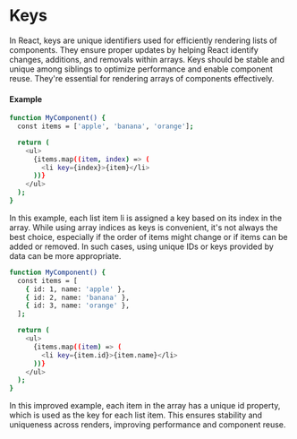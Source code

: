 # Keys 


In React, keys are unique identifiers used for efficiently rendering lists of components. They ensure proper updates by helping React identify changes, additions, and removals within arrays. Keys should be stable and unique among siblings to optimize performance and enable component reuse. They're essential for rendering arrays of components effectively.

#### Example 
```bash 
function MyComponent() {
  const items = ['apple', 'banana', 'orange'];

  return (
    <ul>
      {items.map((item, index) => (
        <li key={index}>{item}</li>
      ))}
    </ul>
  );
}
```
In this example, each list item li is assigned a key based on its index in the array. While using array indices as keys is convenient, it's not always the best choice, especially if the order of items might change or if items can be added or removed. In such cases, using unique IDs or keys provided by data can be more appropriate.

```bash
function MyComponent() {
  const items = [
    { id: 1, name: 'apple' },
    { id: 2, name: 'banana' },
    { id: 3, name: 'orange' },
  ];

  return (
    <ul>
      {items.map((item) => (
        <li key={item.id}>{item.name}</li>
      ))}
    </ul>
  );
}

```
In this improved example, each item in the array has a unique id property, which is used as the key for each list item. This ensures stability and uniqueness across renders, improving performance and component reuse.